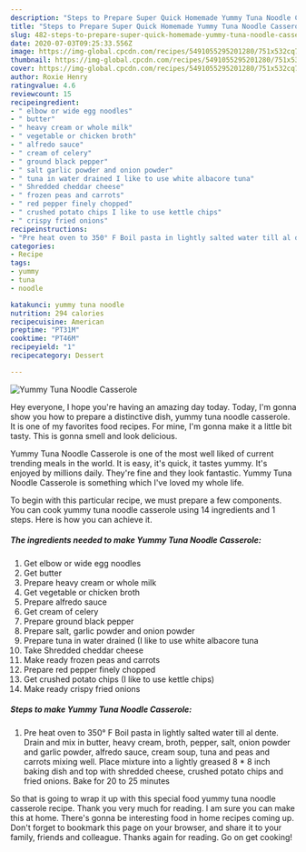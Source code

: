 ```yaml
---
description: "Steps to Prepare Super Quick Homemade Yummy Tuna Noodle Casserole"
title: "Steps to Prepare Super Quick Homemade Yummy Tuna Noodle Casserole"
slug: 482-steps-to-prepare-super-quick-homemade-yummy-tuna-noodle-casserole
date: 2020-07-03T09:25:33.556Z
image: https://img-global.cpcdn.com/recipes/5491055295201280/751x532cq70/yummy-tuna-noodle-casserole-recipe-main-photo.jpg
thumbnail: https://img-global.cpcdn.com/recipes/5491055295201280/751x532cq70/yummy-tuna-noodle-casserole-recipe-main-photo.jpg
cover: https://img-global.cpcdn.com/recipes/5491055295201280/751x532cq70/yummy-tuna-noodle-casserole-recipe-main-photo.jpg
author: Roxie Henry
ratingvalue: 4.6
reviewcount: 15
recipeingredient:
- " elbow or wide egg noodles"
- " butter"
- " heavy cream or whole milk"
- " vegetable or chicken broth"
- " alfredo sauce"
- " cream of celery"
- " ground black pepper"
- " salt garlic powder and onion powder"
- " tuna in water drained I like to use white albacore tuna"
- " Shredded cheddar cheese"
- " frozen peas and carrots"
- " red pepper finely chopped"
- " crushed potato chips I like to use kettle chips"
- " crispy fried onions"
recipeinstructions:
- "Pre heat oven to 350° F Boil pasta in lightly salted water till al dente. Drain and mix in butter, heavy cream, broth, pepper, salt, onion powder and garlic powder, alfredo sauce, cream soup, tuna and peas and carrots mixing well. Place mixture into a lightly greased 8 * 8 inch baking dish and top with shredded cheese, crushed potato chips and fried onions. Bake for 20 to 25 minutes"
categories:
- Recipe
tags:
- yummy
- tuna
- noodle

katakunci: yummy tuna noodle 
nutrition: 294 calories
recipecuisine: American
preptime: "PT31M"
cooktime: "PT46M"
recipeyield: "1"
recipecategory: Dessert

---
```



![Yummy Tuna Noodle Casserole](https://img-global.cpcdn.com/recipes/5491055295201280/751x532cq70/yummy-tuna-noodle-casserole-recipe-main-photo.jpg)

Hey everyone, I hope you're having an amazing day today. Today, I'm gonna show you how to prepare a distinctive dish, yummy tuna noodle casserole. It is one of my favorites food recipes. For mine, I'm gonna make it a little bit tasty. This is gonna smell and look delicious.

Yummy Tuna Noodle Casserole is one of the most well liked of current trending meals in the world. It is easy, it's quick, it tastes yummy. It's enjoyed by millions daily. They're fine and they look fantastic. Yummy Tuna Noodle Casserole is something which I've loved my whole life.




To begin with this particular recipe, we must prepare a few components. You can cook yummy tuna noodle casserole using 14 ingredients and 1 steps. Here is how you can achieve it.

<!--inarticleads1-->

##### The ingredients needed to make Yummy Tuna Noodle Casserole:

1. Get  elbow or wide egg noodles
1. Get  butter
1. Prepare  heavy cream or whole milk
1. Get  vegetable or chicken broth
1. Prepare  alfredo sauce
1. Get  cream of celery
1. Prepare  ground black pepper
1. Prepare  salt, garlic powder and onion powder
1. Prepare  tuna in water drained (I like to use white albacore tuna
1. Take  Shredded cheddar cheese
1. Make ready  frozen peas and carrots
1. Prepare  red pepper finely chopped
1. Get  crushed potato chips (I like to use kettle chips)
1. Make ready  crispy fried onions




<!--inarticleads2-->

##### Steps to make Yummy Tuna Noodle Casserole:

1. Pre heat oven to 350° F Boil pasta in lightly salted water till al dente. Drain and mix in butter, heavy cream, broth, pepper, salt, onion powder and garlic powder, alfredo sauce, cream soup, tuna and peas and carrots mixing well. Place mixture into a lightly greased 8 * 8 inch baking dish and top with shredded cheese, crushed potato chips and fried onions. Bake for 20 to 25 minutes




So that is going to wrap it up with this special food yummy tuna noodle casserole recipe. Thank you very much for reading. I am sure you can make this at home. There's gonna be interesting food in home recipes coming up. Don't forget to bookmark this page on your browser, and share it to your family, friends and colleague. Thanks again for reading. Go on get cooking!
